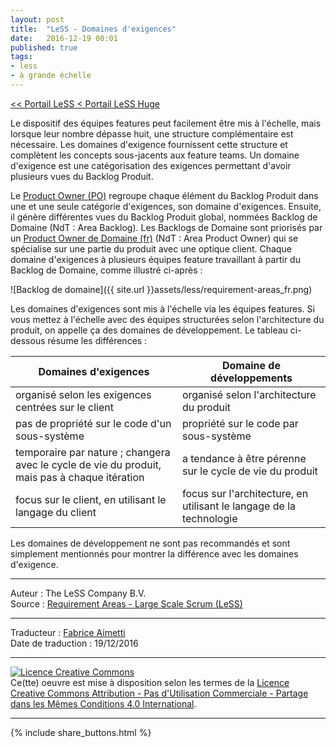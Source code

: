 ```yaml
---
layout: post
title:  "LeSS - Domaines d'exigences"
date:   2016-12-19 00:01
published: true
tags:
- less
- à grande échelle
---
```



[<< Portail LeSS < Portail LeSS Huge](http://www.les-traducteurs-agiles.org/2016/12/26/less-portail-less-huge.html)

Le dispositif des équipes features peut facilement être mis à l'échelle, mais lorsque leur nombre dépasse huit, une structure complémentaire est nécessaire. Les domaines d'exigence fournissent cette structure et complètent les concepts sous-jacents aux feature teams. Un domaine d'exigence est une catégorisation des exigences permettant d'avoir plusieurs vues du Backlog Produit.

Le [Product Owner (PO)](http://less.works/less/framework/product-owner.html) regroupe chaque élément du Backlog Produit dans une et une seule catégorie d'exigences, son domaine d'exigences. Ensuite, il génère différentes vues du Backlog Produit global, nommées Backlog de Domaine (NdT : Area Backlog). Les Backlogs de Domaine sont priorisés par un [Product Owner de Domaine (fr)](http://www.les-traducteurs-agiles.org/2016/12/31/less-product-owner-de-domaine.html) (NdT : Area Product Owner) qui se spécialise sur une partie du produit avec une optique client. Chaque domaine d'exigences à plusieurs équipes feature travaillant à partir du Backlog de Domaine, comme illustré ci-après :

![Backlog de domaine]({{ site.url }}assets/less/requirement-areas_fr.png)

Les domaines d'exigences sont mis à l'échelle via les équipes features. Si vous mettez à l'échelle avec des équipes structurées selon l'architecture du produit, on appelle ça des domaines de développement. Le tableau ci-dessous résume les différences :

 Domaines d'exigences | Domaine de développements
--|--
organisé selon les exigences centrées sur le client | organisé selon l'architecture du produit
pas de propriété sur le code d'un sous-système | propriété sur le code par sous-système
temporaire par nature ; changera avec le cycle de vie du produit, mais pas à chaque itération | a tendance à être pérenne sur le cycle de vie du produit
focus sur le client, en utilisant le langage du client | focus sur l'architecture, en utilisant le langage de la technologie


Les domaines de développement ne sont pas recommandés et sont simplement mentionnés pour montrer la différence avec les domaines d'exigence.


---
Auteur : The LeSS Company B.V.  
Source : [Requirement Areas - Large Scale Scrum (LeSS)](http://less.works/less/less-huge/requirement-areas.html)  

---
Traducteur : [Fabrice Aimetti](http://www.fabrice-aimetti.fr/)  
Date de traduction : 19/12/2016  

---

<a rel="license" href="http://creativecommons.org/licenses/by-nc-sa/4.0/"><img alt="Licence Creative Commons" style="border-width:0" src="http://i.creativecommons.org/l/by-nc-sa/4.0/88x31.png" /></a><br />Ce(tte) oeuvre est mise à disposition selon les termes de la <a rel="license" href="http://creativecommons.org/licenses/by-nc-sa/4.0/">Licence Creative Commons Attribution - Pas d'Utilisation Commerciale - Partage dans les Mêmes Conditions 4.0 International</a>.

---

{% include share_buttons.html %}

